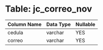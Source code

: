 # Table: jc_correo_nov

| Column Name | Data Type | Nullable |
|-------------|-----------|----------|
| cedula | varchar | YES |
| correo | varchar | YES |
